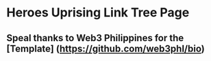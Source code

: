 # Heroes Uprising Link Tree Page

## Speal thanks to Web3 Philippines for the [Template] (https://github.com/web3phl/bio)